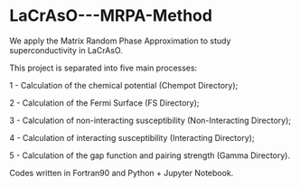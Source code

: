 # LaCrAsO---MRPA-Method
We apply the Matrix Random Phase Approximation to study superconductivity in LaCrAsO.

This project is separated into five main processes: 

1 - Calculation of the chemical potential (Chempot Directory); 

2 - Calculation of the Fermi Surface (FS Directory); 

3 - Calculation of non-interacting susceptibility (Non-Interacting Directory); 

4 - Calculation of interacting susceptibility (Interacting Directory); 

5 - Calculation of the gap function and pairing strength (Gamma Directory).

Codes written in Fortran90 and Python + Jupyter Notebook.
